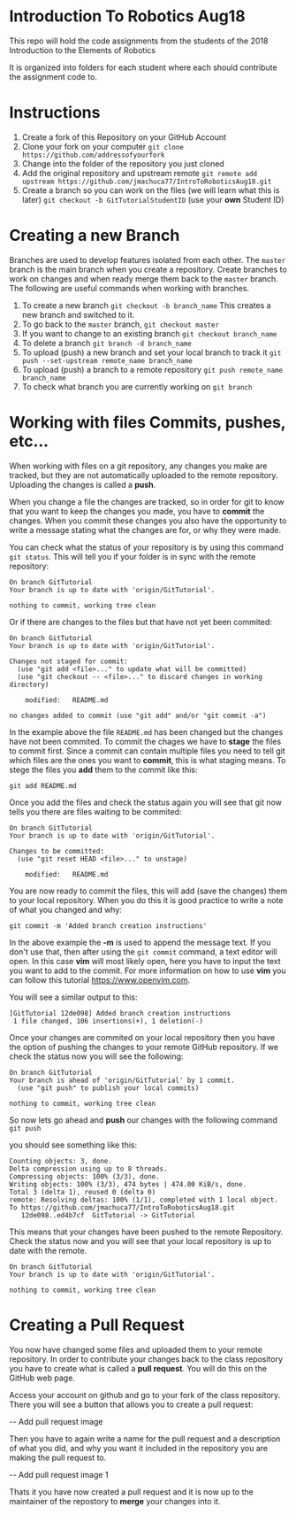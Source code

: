 # Introduction To Robotics Aug18
This repo will hold the code assignments from the students of the 2018 Introduction to the Elements of Robotics

It is organized into folders for each student where each should contribute the assignment code to.

# Instructions

1. Create a fork of this Repository on your GitHub Account
2. Clone your fork on your computer
    `git clone https://github.com/addressofyourfork`
3. Change into the folder of the repository you just cloned
4. Add the original repository and upstream remote `git remote add upstream https://github.com/jmachuca77/IntroToRoboticsAug18.git`
5. Create a branch so you can work on the files (we will learn what this is later) `git checkout -b GitTutorialStudentID` (use your **own** Student ID)

# Creating a new Branch

Branches are used to develop features isolated from each other. The `master` branch is the main branch when you create a repository. Create branches to work on changes and when ready merge them back to the `master` branch. The following are useful commands when working with branches.

1. To create a new branch `git checkout -b branch_name` This creates a new branch and switched to it.
2. To go back to the `master` branch, `git checkout master`
3. If you want to change to an existing branch `git checkout branch_name`
4. To delete a branch `git branch -d branch_name`
5. To upload (push) a new branch and set your local branch to track it `git push --set-upstream remote_name branch_name`
6. To upload (push) a branch to a remote repository `git push remote_name branch_name`
7. To check what branch you are currently working on `git branch`

# Working with files Commits, pushes, etc...

When working with files on a git repository, any changes you make are tracked, but they are not automatically uploaded to the remote repository. Uploading the changes is called a **push**.

When you change a file the changes are tracked, so in order for git to know that you want to keep the changes you made, you have to **commit** the changes. When you commit these changes you also have the opportunity to write a message stating what the changes are for, or why they were made.

You can check what the status of your repository is by using this command `git status`. This will tell you if your folder is in sync with the remote repository:

```
On branch GitTutorial
Your branch is up to date with 'origin/GitTutorial'.

nothing to commit, working tree clean
```

Or if there are changes to the files but that have not yet been commited:

```
On branch GitTutorial
Your branch is up to date with 'origin/GitTutorial'.

Changes not staged for commit:
  (use "git add <file>..." to update what will be committed)
  (use "git checkout -- <file>..." to discard changes in working directory)

	modified:   README.md

no changes added to commit (use "git add" and/or "git commit -a")
```

In the example above the file `README.md` has been changed but the changes have not been commited. To commit the chages we have to **stage** the files to commit first. Since a commit can contain multiple files you need to tell git which files are the ones you want to **commit**, this is what staging means. To stege the files you **add** them to the commit like this:

`git add README.md`

Once you add the files and check the status again you will see that git now tells you there are files waiting to be commited:

```
On branch GitTutorial
Your branch is up to date with 'origin/GitTutorial'.

Changes to be committed:
  (use "git reset HEAD <file>..." to unstage)

	modified:   README.md
```

You are now ready to commit the files, this will add (save the changes) them to your local repository. When you do this it is good practice to write a note of what you changed and why:

```
git commit -m 'Added branch creation instructions'
```

In the above example the **-m** is used to append the message text. If you don't use that, then after using the `git commit` command, a text editor will open. In this case **vim** will most likely open, here you have to input the text you want to add to the commit. For more information on how to use **vim** you can follow this tutorial https://www.openvim.com.

You will see a similar output to this:
```
[GitTutorial 12de098] Added branch creation instructions
 1 file changed, 106 insertions(+), 1 deletion(-)
```

Once your changes are commited on your local repository then you have the option of pushing the changes to your remote GitHub repository. If we check the status now you will see the following:

```
On branch GitTutorial
Your branch is ahead of 'origin/GitTutorial' by 1 commit.
  (use "git push" to publish your local commits)

nothing to commit, working tree clean
```

So now lets go ahead and **push** our changes with the following command `git push`

you should see something like this:

```
Counting objects: 3, done.
Delta compression using up to 8 threads.
Compressing objects: 100% (3/3), done.
Writing objects: 100% (3/3), 474 bytes | 474.00 KiB/s, done.
Total 3 (delta 1), reused 0 (delta 0)
remote: Resolving deltas: 100% (1/1), completed with 1 local object.
To https://github.com/jmachuca77/IntroToRoboticsAug18.git
   12de098..ed4b7cf  GitTutorial -> GitTutorial
```

This means that your changes have been pushed to the remote Repository. Check the status now and you will see that your local repository is up to date with the remote.

```
On branch GitTutorial
Your branch is up to date with 'origin/GitTutorial'.

nothing to commit, working tree clean
```

# Creating a Pull Request

You now have changed some files and uploaded them to your remote repository. In order to contribute your changes back to the class repository you have to create what is called a **pull request**. You will do this on the GitHub web page.

Access your account on github and go to your fork of the class repository. There you will see a button that allows you to create a pull request:

-- Add pull request image

Then you have to again write a name for the pull request and a description of what you did, and why you want it included in the repository you are making the pull request to.

-- Add pull request image 1

Thats it you have now created a pull request and it is now up to the maintainer of the repostory to **merge** your changes into it.
